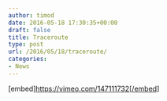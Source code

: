 ```yaml
---
author: timod
date: 2016-05-18 17:30:35+00:00
draft: false
title: Traceroute
type: post
url: /2016/05/18/traceroute/
categories:
- News
---
```


[embed]https://vimeo.com/147111732[/embed]
